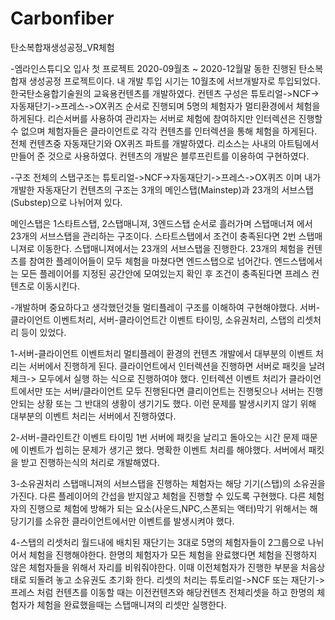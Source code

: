# Carbonfiber
탄소복합재생성공정_VR체험

-엠라인스튜디오 입사 첫 프로젝트
2020-09월초 ~ 2020-12월말 동한 진행된 탄소복합재 생성공정 프로젝트이다.
내 개발 투입 시기는 10월초에 서브개발자로 투입되었다.
한국탄소융합기술원의 교육용컨텐츠를 개발하였다.
컨텐츠 구성은 튜토리얼->NCF->자동재단기->프레스->OX퀴즈 순서로 진행되며 5명의 체험자가 멀티환경에서 체험을 하게된다.
리슨서버를 사용하여 관리자는 서버로 체험에 참여하지만 인터렉션은 진행할 수 없으며 체험자들은 클라이언트로 각각 컨텐츠를 인터렉션을 통해 체험을 하게된다.
전체 컨텐츠중 자동재단기와 OX퀴즈 파트를 개발하였다.
리소스는 사내의 아트팀에서 만들어 준 것으로 사용하였다.
컨텐츠의 개발은 블루프린트를 이용하여 구현하였다.

-구조
전체의 스탭구조는 튜토리얼->NCF->자동재단기->프레스->OX퀴즈 이며
내가 개발한 자동재단기 컨텐츠의 구조는 3개의 메인스탭(Mainstep)과 23개의 서브스탭(Substep)으로 나뉘어져 있다.

메인스탭은 1스타트스탭, 2스탭매니져, 3엔드스탭 순서로 흘러가며 스탭매너져 에서 23개의 서브스탭을 관리하는 구조이다.
스타트스탭에서 조건이 충족된다면 2번 스탭매니져로 이동한다.
스탭매니져에서는 23개의 서브스탭을 진행한다. 23개의 체험을 컨텐츠를 참여한 플레이어들이 모두 체험을 마쳤다면 엔드스탭으로 넘어간다.
엔드스탭에서는 모든 플레이어를 지정된 공간안에 모여있는지 확인 후 조건이 충족된다면 프레스 컨텐츠로 이동시킨다.

-개발하며 중요하다고 생각했던것들
멀티플레이 구조를 이해하여 구현해야했다.
서버-클라이언트 이벤트처리, 서버-클라이언트간 이벤트 타이밍, 소유권처리, 스탭의 리셋처리 등이 있었다.

1-서버-클라이언트 이벤트처리
멀티플레이 환경의 컨텐츠 개발에서 대부분의 이벤트 처리는 서버에서 진행하게 된다. 클라이언트에서 인터렉션을 진행하면 서버로 패킷을 날려 체크-> 모두에서 실행 하는 식으로 진행하여야 했다.
인터렉션 이벤트 처리가 클라이언트에서만 또는 서버/클라이언트 모두 진행된다면 클리이언트는 진행됫으나 서버는 진행안되는 상황 또는 그 반대의 생황이 생기기도 했다. 이런 문제를 발생시키지 않기 위해 대부분의 이벤트 처리는 서버에서 진행하였다.

2-서버-클라인트간 이벤트 타이밍
1번 서버에 패킷을 날리고 돌아오는 시간 문제 때문에 이벤트가 씹히는 문제가 생기곤 했다. 명확한 이벤트 처리를 해야했다. 서버에서 패킷을 받고 진행하는식의 처리로 개발해였다.

3-소유권처리
스탭매니져의 서브스탭을 진행하는 체험자는 해당 기기(스탭)의 소유권을 가진다. 다른 플레이어의 간섭을 받지않고 체험을 진행할 수 있도록 구현했다.
다른 체험자의 진행으로 체험에 방해가 되는 요소(사운드,NPC,스폰되는 액터)막기 위해서는 해당기기를 소유한 클라이언트에서만 이벤트를 발생시켜야 했다.

4-스탭의 리셋처리
월드내에 배치된 재단기는 3대로 5명의 체험자들이 2그룹으로 나뉘어서 체험을 진행해야한다.
한명의 체험자가 모든 체험을 완료했다면 체험을 진행하지 않은 체험자들을 위해서 자리를 비워줘야한다. 이때 이전체험자가 진행한 부분을 처음상태로 되돌려 놓고 소유권도 초기화 한다.
리셋의 처리는 튜토리얼->NCF 또는 재단기->프레스 처럼 컨텐츠를 이동할 때는 이전컨텐츠와 해당컨텐츠 전체리셋을 하고 한명의 체험자가 체험을 완료했을때는 스탭매니져의 리셋만 실행한다.
